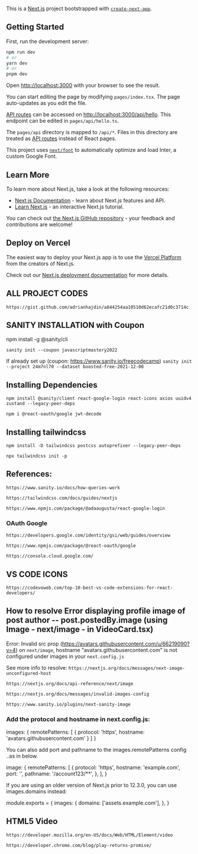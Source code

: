 This is a [Next.js](https://nextjs.org/) project bootstrapped with [`create-next-app`](https://github.com/vercel/next.js/tree/canary/packages/create-next-app).

## Getting Started

First, run the development server:

```bash
npm run dev
# or
yarn dev
# or
pnpm dev
```

Open [http://localhost:3000](http://localhost:3000) with your browser to see the result.

You can start editing the page by modifying `pages/index.tsx`. The page auto-updates as you edit the file.

[API routes](https://nextjs.org/docs/api-routes/introduction) can be accessed on [http://localhost:3000/api/hello](http://localhost:3000/api/hello). This endpoint can be edited in `pages/api/hello.ts`.

The `pages/api` directory is mapped to `/api/*`. Files in this directory are treated as [API routes](https://nextjs.org/docs/api-routes/introduction) instead of React pages.

This project uses [`next/font`](https://nextjs.org/docs/basic-features/font-optimization) to automatically optimize and load Inter, a custom Google Font.

## Learn More

To learn more about Next.js, take a look at the following resources:

- [Next.js Documentation](https://nextjs.org/docs) - learn about Next.js features and API.
- [Learn Next.js](https://nextjs.org/learn) - an interactive Next.js tutorial.

You can check out [the Next.js GitHub repository](https://github.com/vercel/next.js/) - your feedback and contributions are welcome!

## Deploy on Vercel

The easiest way to deploy your Next.js app is to use the [Vercel Platform](https://vercel.com/new?utm_medium=default-template&filter=next.js&utm_source=create-next-app&utm_campaign=create-next-app-readme) from the creators of Next.js.

Check out our [Next.js deployment documentation](https://nextjs.org/docs/deployment) for more details.


## ALL PROJECT CODES

`https://gist.github.com/adrianhajdin/a844254aa10510d62ecafc21d0c3714c`

## SANITY INSTALLATION with Coupon

npm install -g @sanity/cli

`sanity init --coupon javascriptmastery2022`

If already set up (coupon: https://www.sanity.io/freecodecamp)
`sanity init --project 24m7nl70 --dataset boosted-free-2021-12-08`

## Installing Dependencies

`npm install @sanity/client react-google-login react-icons axios uuidv4 zustand --legacy-peer-deps`


`npm i @react-oauth/google jwt-decode`

## Installing tailwindcss

`npm install -D tailwindcss postcss autoprefixer --legacy-peer-deps`

`npx tailwindcss init -p`

## References:

`https://www.sanity.io/docs/how-queries-work`

`https://tailwindcss.com/docs/guides/nextjs`

`https://www.npmjs.com/package/@adaaugusta/react-google-login`

### OAuth Google

`https://developers.google.com/identity/gsi/web/guides/overview`

`https://www.npmjs.com/package/@react-oauth/google`

`https://console.cloud.google.com/`

## VS CODE ICONS

`https://codevoweb.com/top-10-best-vs-code-extensions-for-react-developers/`


## How to resolve Error displaying profile image of post author -- post.postedBy.image (using Image - next/image - in VideoCard.tsx)

Error: Invalid src prop (https://avatars.githubusercontent.com/u/66219090?v=4) on `next/image`, hostname "avatars.githubusercontent.com" is not configured under images in your `next.config.js`

See more info to resolve: 
`https://nextjs.org/docs/messages/next-image-unconfigured-host`

`https://nextjs.org/docs/api-reference/next/image`

`https://nextjs.org/docs/messages/invalid-images-config`

`https://www.sanity.io/plugins/next-sanity-image`

### Add the protocol and hostname in next.config.js:

images: {
  remotePatterns: [
    {
      protocol: 'https',
      hostname: 'avatars.githubusercontent.com'
    }
  ]
}

You can also add port and pathname to the images.remotePatterns config ..as in below.

image: {
    remotePatterns: [
        {
            protocol: 'https',
            hostname: 'example.com',
            port: '',
            pathname: '/account123/**',
        },
    ],
}

If you are using an older version of Next.js prior to 12.3.0, you can use images.domains instead:

<!-- next.config.js -->
module.exports = {
  images: {
    domains: ['assets.example.com'],
  },
}

## HTML5 Video

`https://developer.mozilla.org/en-US/docs/Web/HTML/Element/video`

`https://developer.chrome.com/blog/play-returns-promise/`
